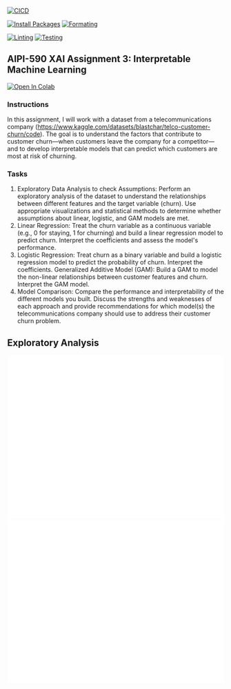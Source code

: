 [![CICD](https://github.com/BobZhang26/AIPI-590---XAI-Assignment-3/actions/workflows/cicd.yml/badge.svg)](https://github.com/BobZhang26/AIPI-590---XAI-Assignment-3/actions/workflows/cicd.yml)

[![Install Packages](https://github.com/BobZhang26/AIPI-590---XAI-Assignment-3/actions/workflows/install.yml/badge.svg)](https://github.com/BobZhang26/AIPI-590---XAI-Assignment-3/actions/workflows/install.yml)
[![Formating](https://github.com/BobZhang26/AIPI-590---XAI-Assignment-3/actions/workflows/format.yml/badge.svg)](https://github.com/BobZhang26/AIPI-590---XAI-Assignment-3/actions/workflows/format.yml)

[![Linting](https://github.com/BobZhang26/AIPI-590---XAI-Assignment-3/actions/workflows/linting.yml/badge.svg)](https://github.com/BobZhang26/AIPI-590---XAI-Assignment-3/actions/workflows/linting.yml)
[![Testing](https://github.com/BobZhang26/AIPI-590---XAI-Assignment-3/actions/workflows/testing.yml/badge.svg)](https://github.com/BobZhang26/AIPI-590---XAI-Assignment-3/actions/workflows/testing.yml)
## AIPI-590 XAI Assignment 3: Interpretable Machine Learning 
[![Open In Colab](https://colab.research.google.com/assets/colab-badge.svg)](https://colab.research.google.com/drive/1YKf82BTdL36J1nWqf2s12nLvWaz9DD-y#scrollTo=NqiqXpUk9YcC)

### Instructions
In this assignment, I will work with a dataset from a telecommunications company (https://www.kaggle.com/datasets/blastchar/telco-customer-churn/code). The goal is to understand the factors that contribute to customer churn—when customers leave the company for a competitor—and to develop interpretable models that can predict which customers are most at risk of churning.


### Tasks

1. Exploratory Data Analysis to check Assumptions: Perform an exploratory analysis of the dataset to understand the relationships between different features and the target variable (churn). Use appropriate visualizations and statistical methods to determine whether assumptions about linear, logistic, and GAM models are met. 
2. Linear Regression: Treat the churn variable as a continuous variable (e.g., 0 for staying, 1 for churning) and build a linear regression model to predict churn. Interpret the coefficients and assess the model's performance.
3. Logistic Regression: Treat churn as a binary variable and build a logistic regression model to predict the probability of churn. Interpret the coefficients.
Generalized Additive Model (GAM): Build a GAM to model the non-linear relationships between customer features and churn. Interpret the GAM model. 
4. Model Comparison: Compare the performance and interpretability of the different models you built. Discuss the strengths and weaknesses of each approach and provide recommendations for which model(s) the telecommunications company should use to address their customer churn problem.

## Exploratory Analysis
![Alt Text](./num_dist.png)
![Alt Text](./cat_dist.png)
